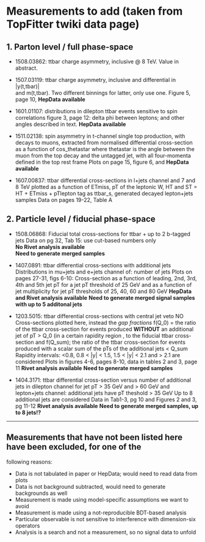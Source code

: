 # Measurements to add (taken from TopFitter twiki data page)

## 1. Parton level / full phase-space

   * 1508.03862: ttbar charge asymmetry, inclusive @ 8 TeV. Value in abstract.

   * 1507.03119: ttbar charge asymmetry, inclusive and differential in |y(t,tbar)|  
     		 and m(t,tbar). Two different binnings for latter, only use one.
		 Figure 5, page 10, **HepData available**

   * 1601.01107: distributions in dilepton ttbar events sensitive to spin correlations
     		 figure 3, page 12: delta phi between leptons; and other angles
		 described in text. **HepData available**
		 
   * 1511.02138: spin asymmetry in t-channel single top production, with decays
     		 to muons, extracted from
     		 normalised differential cross-section as a function of cos_thetastar
		 where thetastar is the angle between the muon from the top decay and
		 the untagged jet, with all four-momenta defined in the top rest frame
		 Plots on page 15, figure 6, and **HepData available**

   * 1607.00837: ttbar differential cross-sections in l+jets channel and 7 and 8 TeV
     		 plotted as a function of ETmiss, pT of the leptonic W, HT and 
		 ST = HT + ETmiss + pTlepton
		 tag as ttbar_s, generated decayed lepton+jets samples
		 Data on pages 19-22, Table A

## 2. Particle level / fiducial phase-space

   * 1508.06868: Fiducial total cross-sections for ttbar + up to 2 b-tagged jets
     		 Data on pg 32, Tab 15: use cut-based numbers only  
     		 **No Rivet analysis available**  
		 **Need to generate merged samples**

   * 1407.0891: ttbar differential cross-sections with additional jets
		Distributions in mu+jets and e+jets channel of: number of jets
		Plots on pages 27-31, figs 6-10:
		Cross-section as a function of leading, 2nd, 3rd, 4th and 5th jet pT
		for a jet pT threshold of 25 GeV and as a function of jet multiplicity
		for jet pT thresholds of 25, 40, 60 and 80 GeV
		**HepData and Rivet analysis available**
		**Need to generate merged signal samples with up to 5 additonal jets**

   * 1203.5015: ttbar differential cross-sections with central jet veto
     		NO Cross-sections plotted here, instead the *gap fractions*
		f(Q_0) = the ratio of the ttbar cross-section for events produced
		**WITHOUT** an additional jet of pT > Q_0 (in a certain rapidity region
		, to the fiducial ttbar cross-section
		and f(Q_sum); the ratio of the ttbar cross-section for events produced
		with a scalar sum of the pTs of the additional jets < Q_sum
		Rapidity intervals: <0.8, 0.8 < |y| < 1.5, 1.5 < |y| < 2.1 and > 2.1
		are considered
		Plots in figures 4-6, pages 8-10, data in tables 2 and 3, page 11
		**Rivet analysis available**
		**Need to generate merged samples**

   * 1404.3171: ttbar differential cross-section versus number of additional jets
     		in dilepton channel for jet pT > 35 GeV and > 60 GeV
		and lepton+jets channel: additional jets have pT theshold > 35 GeV
		Up to 8 additional jets are considered
		Data in Tab1-3, pg 10 and Figures 2 and 3, pg 11-12
		**Rivet analysis available**
		**Need to generate merged samples, up to 8 jets!?**

    
---

## Measurements that have not been listed here have been excluded, for one of the
   following reasons:

   * Data is not tabulated in paper or HepData; would need to read data from plots  
   * Data is not background subtracted, would need to generate backgrounds as well
   * Measurement is made using model-specific assumptions we want to avoid
   * Measurement is made using a not-reproducible BDT-based analysis
   * Particular observable is not sensitive to interference with dimension-six operators
   * Analysis is a search and not a measurement, so no signal data to unfold
   